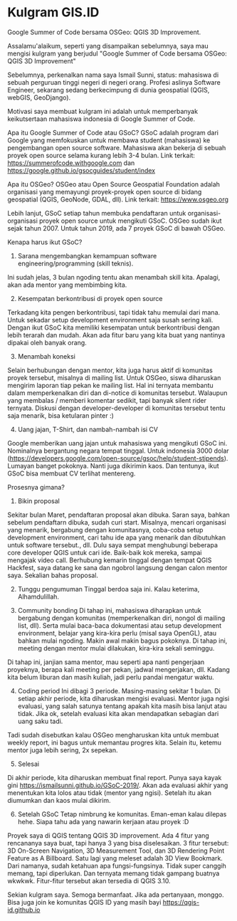 # Kulgram GIS.ID

Google Summer of Code bersama OSGeo: QGIS 3D Improvement.

Assalamu'alaikum, seperti yang disampaikan sebelumnya, saya mau mengisi kulgram yang berjudul "Google Summer of Code bersama OSGeo: QGIS 3D Improvement"

Sebelumnya, perkenalkan nama saya Ismail Sunni, status: mahasiswa di sebuah perguruan tinggi negeri di negeri orang. Profesi aslinya Software Engineer, sekarang sedang berkecimpung di dunia geospatial (QGIS, webGIS, GeoDjango).

Motivasi saya membuat kulgram ini adalah untuk memperbanyak keikutsertaan mahasiswa indonesia di Google Summer of Code.

Apa itu Google Summer of Code atau GSoC? GSoC adalah program dari Google yang memfokuskan untuk membawa student (mahasiswa) ke pengembangan open source software. Mahasiswa akan bekerja di sebuah proyek open source selama kurang lebih 3-4 bulan. Link terkait: https://summerofcode.withgoogle.com dan https://google.github.io/gsocguides/student/index

Apa itu OSGeo? OSGeo atau Open Source Geospatial Foundation adalah organisasi yang memayungi proyek-proyek open source di bidang geospatial (QGIS, GeoNode, GDAL, dll). Link terkait: https://www.osgeo.org

Lebih lanjut, GSoC setiap tahun membuka pendaftaran untuk organisasi-organisasi proyek open source untuk mengikuti GSoC. OSGeo sudah ikut sejak tahun 2007. Untuk tahun 2019, ada 7 proyek GSoC di bawah OSGeo.

Kenapa harus ikut GSoC? 

1. Sarana mengembangkan kemampuan software engineering/programming (skill teknis).

Ini sudah jelas, 3 bulan ngoding tentu akan menambah skill kita. Apalagi, akan ada mentor yang membimbing kita.

2. Kesempatan berkontribusi di proyek open source

Terkadang kita pengen berkontribusi, tapi tidak tahu memulai dari mana. Untuk sekadar setup development environment saja susah sering kali. Dengan ikut GSoC kita memiliki kesempatan untuk berkontribusi dengan lebih terarah dan mudah. Akan ada fitur baru yang kita buat yang nantinya dipakai oleh banyak orang.

3. Menambah koneksi

Selain berhubungan dengan mentor, kita juga harus aktif di komunitas proyek tersebut, misalnya di mailing list. Untuk OSGeo, siswa diharuskan mengirim laporan tiap pekan ke mailing list. Hal ini ternyata membantu dalam memperkenalkan diri dan di-notice di komunitas tersebut. Walaupun yang membalas / memberi komentar sedikit, tapi banyak silent rider ternyata. Diskusi dengan developer-developer di komunitas tersebut tentu saja menarik, bisa ketularan pinter :)

4. Uang jajan, T-Shirt, dan nambah-nambah isi CV

Google memberikan uang jajan untuk mahasiswa yang mengikuti GSoC ini. Nominalnya bergantung negara tempat tinggal. Untuk indonesia 3000 dolar (https://developers.google.com/open-source/gsoc/help/student-stipends). Lumayan banget pokoknya. Nanti juga dikirimin kaos. Dan tentunya, ikut GSoC bisa membuat CV terlihat mentereng.

Prosesnya gimana?

1. Bikin proposal

Sekitar bulan Maret, pendaftaran proposal akan dibuka. Saran saya, bahkan sebelum pendaftarn dibuka, sudah curi start. Misalnya, mencari organisasi yang menarik, bergabung dengan komunitasnya, coba-coba setup development environment, cari tahu ide apa yang menarik dan dibutuhkan untuk software tersebut., dll. Dulu saya sempat menghubungi beberapa core developer QGIS untuk cari ide. Baik-baik kok mereka, sampai mengajak video call. Berhubung kemarin tinggal dengan tempat QGIS Hackfest, saya datang ke sana dan ngobrol langsung dengan calon mentor saya. Sekalian bahas proposal.

2. Tunggu pengumuman
Tinggal berdoa saja ini. Kalau keterima, Alhamdulillah.

3. Community bonding
Di tahap ini, mahasiswa diharapkan untuk bergabung dengan komunitas (memperkenalkan diri, nongol di mailing list, dll). Serta mulai baca-baca dokumentasi atau setup development environment, belajar yang kira-kira perlu (misal saya OpenGL), atau bahkan mulai ngoding. Makin awal makin bagus pokoknya. Di tahap ini, meeting dengan mentor mulai dilakukan, kira-kira sekali seminggu.

Di tahap ini, janjian sama mentor, mau seperti apa nanti pengerjaan proyeknya, berapa kali meeting per pekan, jadwal mengerjakan, dll. Kadang kita belum liburan dan masih kuliah, jadi perlu pandai mengatur waktu.

4. Coding period
Ini dibagi 3 periode. Masing-masing sekitar 1 bulan. Di setiap akhir periode, kita diharuskan mengisi evaluasi. Mentor juga ngisi evaluasi, yang salah satunya tentang apakah kita masih bisa lanjut atau tidak. Jika ok, setelah evaluasi kita akan mendapatkan sebagian dari uang saku tadi.

Tadi sudah disebutkan kalau OSGeo mengharuskan kita untuk membuat weekly report, ini bagus untuk memantau progres kita. Selain itu, ketemu mentor juga lebih sering, 2x sepekan. 

5. Selesai

Di akhir periode, kita diharuskan membuat final report. Punya saya kayak gini https://ismailsunni.github.io/GSoC-2019/. Akan ada evaluasi akhir yang menentukan kita lolos atau tidak (mentor yang ngisi). Setelah itu akan diumumkan dan kaos mulai dikirim.

6. Setelah GSoC
Tetap nimbrung ke komunitas. Eman-eman kalau dilepas hehe. Siapa tahu ada yang nawarin kerjaan atau proyek :D

Proyek saya di QGIS tentang QGIS 3D improvement. Ada 4 fitur yang rencananya saya buat, tapi hanya 3 yang bisa diselesaikan. 3 fitur tersebut: 3D On-Screen Navigation,  3D Measurement Tool, dan 3D Rendering Point Feature as A Billboard. Satu lagi yang meleset adalah 3D View Bookmark. Dari namanya, sudah ketahuan apa fungsi-fungsinya. Tidak super canggih memang, tapi diperlukan. Dan ternyata memang tidak gampang buatnya wkwkwk. Fitur-fitur tersebut akan tersedia di QGIS 3.10.

Sekian kulgram saya. Semoga bermanfaat. Jika ada pertanyaan, monggo. Bisa juga join ke komunitas QGIS ID yang masih bayi https://qgis-id.github.io
